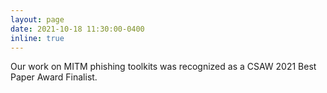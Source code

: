 ```yaml
---
layout: page
date: 2021-10-18 11:30:00-0400
inline: true
---
```


Our work on MITM phishing toolkits was recognized as a CSAW 2021 Best Paper Award Finalist.